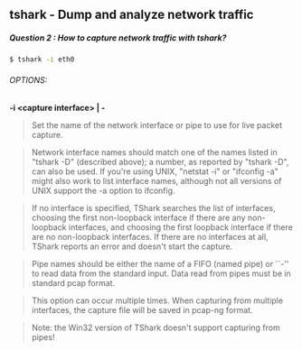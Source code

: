 ## tshark - Dump and analyze network traffic
##### Question 2 : How to capture network traffic with tshark?
```bash
$ tshark -i eth0
```

###### OPTIONS:


__-i \<capture interface> | -__

>Set the name of the network interface or pipe to use for live packet capture.

>Network interface names should match one of the names listed in "tshark -D" (described above); a number, as reported by "tshark -D", can also be used. If you're using UNIX, "netstat -i" or "ifconfig -a" might also work to list interface names, although not all versions of UNIX support the -a option to ifconfig.

>If no interface is specified, TShark searches the list of interfaces, choosing the first non-loopback interface if there are any non-loopback interfaces, and choosing the first loopback interface if there are no non-loopback interfaces. If there are no interfaces at all, TShark reports an error and doesn't start the capture.

>Pipe names should be either the name of a FIFO (named pipe) or ``-'' to read data from the standard input. Data read from pipes must be in standard pcap format.

>This option can occur multiple times. When capturing from multiple interfaces, the capture file will be saved in pcap-ng format.

>Note: the Win32 version of TShark doesn't support capturing from pipes!
